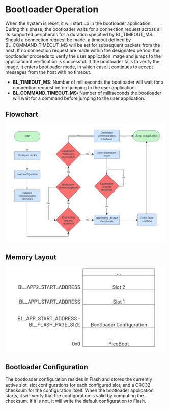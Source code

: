 # Bootloader Operation

When the system is reset, it will start up in the bootloader application. During this phase, the bootloader waits for a connection request across all its supported peripherals for a duration specified by BL_TIMEOUT_MS. Should a connection request be made, a timeout defined by BL_COMMAND_TIMEOUT_MS will be set for subsequent packets from the host. If no connection request are made within the designated period, the bootloader proceeds to verify the user application image and jumps to the application if verification is successful. If the bootloader fails to verify the image, it enters bootloader mode, in which case it continues to accept messages from the host with no timeout.

- **BL_TIMEOUT_MS:** Number of milliseconds the bootloader will wait for a connection request before jumping to the user application.
- **BL_COMMAND_TIMEOUT_MS:** Number of milliseconds the bootloader will wait for a command before jumping to the user application.

## Flowchart
![Bootloader Flowchart](images/flowchart.png)

## Memory Layout
![Memory Layout](images/memory_layout.png)

## Bootloader Configuration
The bootloader configuration resides in Flash and stores the currently active slot, slot configurations for each configured slot, and a CRC32 checksum for the configuration itself. When the bootloader application starts, it will verify that the configuration is valid by computing the checksum. If it is not, it will write the default configuration to Flash.